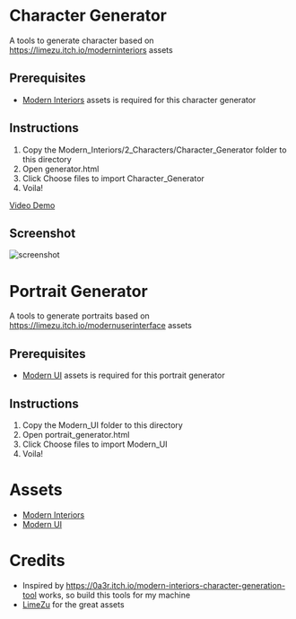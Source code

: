 # Character Generator

A tools to generate character based on https://limezu.itch.io/moderninteriors assets

## Prerequisites
- [Modern Interiors](https://limezu.itch.io/moderninteriors) assets is required for this character generator

## Instructions 

1. Copy the Modern_Interiors/2_Characters/Character_Generator folder to this directory
2. Open generator.html
3. Click Choose files to import Character_Generator
4. Voila!

[Video Demo](https://youtu.be/_nkbxQ6HYCY)
## Screenshot 
![screenshot](screenshot.png)

# Portrait Generator

A tools to generate portraits based on https://limezu.itch.io/modernuserinterface assets

## Prerequisites
- [Modern UI](https://limezu.itch.io/modernuserinterface) assets is required for this portrait generator

## Instructions 

1. Copy the Modern_UI folder to this directory
2. Open portrait_generator.html
3. Click Choose files to import Modern_UI
4. Voila!


# Assets
- [Modern Interiors](https://limezu.itch.io/moderninteriors) 
- [Modern UI](https://limezu.itch.io/modernuserinterface)

# Credits
- Inspired by https://0a3r.itch.io/modern-interiors-character-generation-tool works, so build this tools for my machine
- [LimeZu](https://limezu.itch.io/) for the great assets